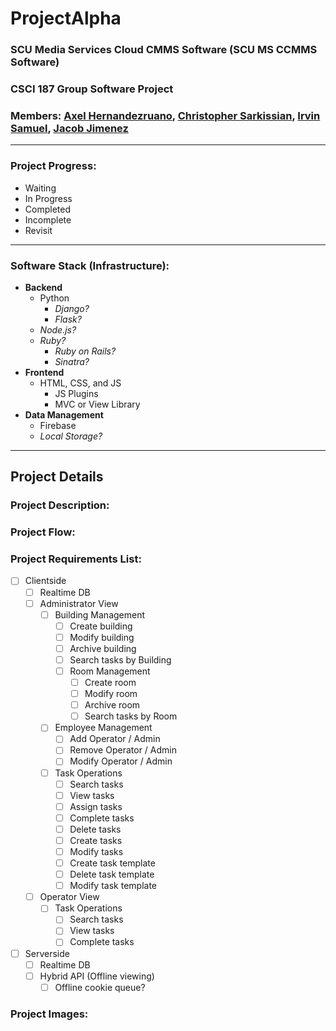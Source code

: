 
# ProjectAlpha
### SCU Media Services Cloud CMMS Software (SCU MS CCMMS Software)
###  CSCI 187 Group Software Project
### Members: [Axel Hernandezruano](https://camino.instructure.com/courses/72541/users/42159), [Christopher Sarkissian](https://camino.instructure.com/courses/72541/users/42292), [Irvin Samuel](https://camino.instructure.com/courses/72541/users/42245), [Jacob Jimenez](https://camino.instructure.com/courses/72541/users/42631)
-----
### Project Progress: 

 - Waiting
 - In Progress
 - Completed
 - Incomplete
 - Revisit

-----

###  Software Stack (Infrastructure):


* **Backend**
	* Python
		* *Django?*
		* *Flask?*
	* *Node.js?*
	* *Ruby?*
		* *Ruby on Rails?*
		* *Sinatra?*
* **Frontend**
	* HTML, CSS, and JS
		* JS Plugins
		* MVC or View Library
* **Data Management**
	* Firebase
	* *Local Storage?*

-----
## Project Details

###  Project Description:

###  Project Flow:

###  Project Requirements List:
 * [ ] Clientside
	 * [ ] Realtime DB
	 * [ ] Administrator View
		 * [ ] Building Management
			 * [ ] Create building
			 * [ ] Modify building
			 * [ ] Archive building
			 * [ ] Search tasks by Building
			 * [ ] Room Management
				 * [ ] Create room
				 * [ ] Modify room
				 * [ ] Archive room
				 * [ ] Search tasks by Room
		 * [ ] Employee Management
			 * [ ] Add Operator / Admin
			 * [ ] Remove Operator / Admin
			 * [ ] Modify Operator / Admin
		 * [ ] Task Operations
			 * [ ] Search tasks
			 * [ ] View tasks
			 * [ ] Assign tasks
			 * [ ] Complete tasks
			 * [ ] Delete tasks
			 * [ ] Create tasks
			 * [ ] Modify tasks
			 * [ ] Create task template
			 * [ ] Delete task template
			 * [ ] Modify task template
	 * [ ] Operator View
		 * [ ] Task Operations
			 * [ ] Search tasks
			 * [ ] View tasks
			 * [ ] Complete tasks
* [ ] Serverside
	* [ ] Realtime DB
	* [ ] Hybrid API (Offline viewing)
		* [ ] Offline cookie queue?

### Project Images:


